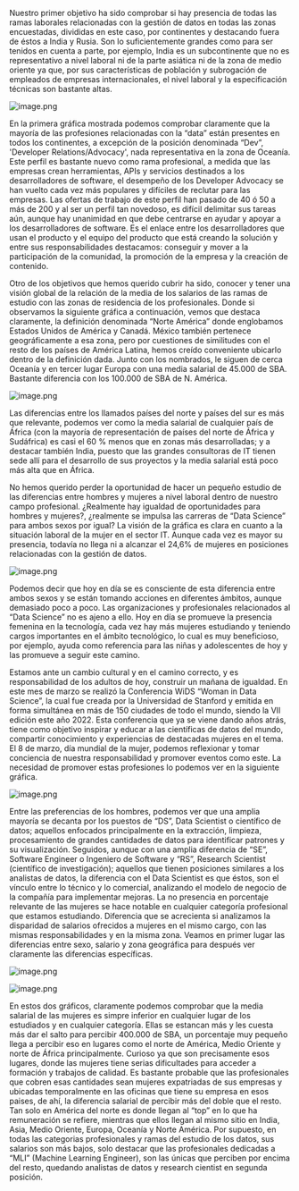 Nuestro primer objetivo ha sido comprobar si hay presencia de todas las ramas laborales relacionadas con la gestión de datos en todas las zonas encuestadas, divididas en este caso, por continentes y destacando fuera de éstos a India y Rusia. Son lo suficientemente grandes como para ser tenidos en cuenta a parte, por ejemplo, India es un subcontinente que no es representativo a nivel laboral ni de la parte asiática ni de la zona de medio oriente ya que, por sus características de población y subrogación de empleados de empresas internacionales, el nivel laboral y la especificación técnicas son bastante altas. 

![image.png](attachment:image.png)

En la primera gráfica mostrada podemos comprobar claramente que la mayoría de las profesiones relacionadas con la “data” están presentes en todos los continentes, a excepción de la posición denominada “Dev”, 'Developer Relations/Advocacy', nada representativa en la zona de Oceanía. Este perfil es bastante nuevo como rama profesional, a medida que las empresas crean herramientas, APIs y servicios destinados a los desarrolladores de software, el desempeño de los Developer Advocacy se han vuelto cada vez más populares y difíciles de reclutar para las empresas. Las ofertas de trabajo de este perfil han pasado de 40 ó 50 a más de 200 y al ser un perfil tan novedoso, es difícil delimitar sus tareas aún, aunque hay unanimidad en que debe centrarse en ayudar y apoyar a los desarrolladores de software. Es el enlace entre los desarrolladores que usan el producto y el equipo del producto que está creando la solución y entre sus responsabilidades destacamos: conseguir y mover a la participación de la comunidad, la promoción de la empresa y la creación de contenido.

Otro de los objetivos que hemos querido cubrir ha sido, conocer y tener una visión global de la relación de la media de los salarios de las ramas de estudio con las zonas de residencia de los profesionales. Donde si observamos la siguiente gráfica a continuación, vemos que destaca claramente, la definición denominada “Norte América” donde englobamos Estados Unidos de América y Canadá. México también pertenece geográficamente a esa zona, pero por cuestiones de similitudes con el resto de los países de América Latina, hemos creído conveniente ubicarlo dentro de la definición dada. Junto con los nombrados, le siguen de cerca Oceanía y en tercer lugar Europa con una media salarial de 45.000 de SBA. Bastante diferencia con los 100.000 de SBA de N. América. 


![image.png](attachment:image.png)

Las diferencias entre los llamados países del norte y países del sur es más que relevante, podemos ver como la media salarial de cualquier país de África (con la mayoría de representación de países del norte de África y Sudáfrica) es casi el 60 % menos que en zonas más desarrolladas; y a destacar también India, puesto que las grandes consultoras de IT tienen sede allí para el desarrollo de sus proyectos y la media salarial está poco más alta que en África.

No hemos querido perder la oportunidad de hacer un pequeño estudio de las diferencias entre hombres y mujeres a nivel laboral dentro de nuestro campo profesional. ¿Realmente hay igualdad de oportunidades para hombres y mujeres?, ¿realmente se impulsa las carreras de “Data Science” para ambos sexos por igual? La visión de la gráfica es clara en cuanto a la situación laboral de la mujer en el sector IT. Aunque cada vez es mayor su presencia, todavía no llega ni a alcanzar el 24,6% de mujeres en posiciones relacionadas con la gestión de datos. 

![image.png](attachment:image.png)

Podemos decir que hoy en día se es consciente de esta diferencia entre ambos sexos y se están tomando acciones en diferentes ámbitos, aunque demasiado poco a poco. Las organizaciones y profesionales relacionados al “Data Science” no es ajeno a ello. Hoy en día se promueve la presencia femenina en la tecnología, cada vez hay más mujeres estudiando y teniendo cargos importantes en el ámbito tecnológico, lo cual es muy beneficioso, por ejemplo, ayuda como referencia para las niñas y adolescentes de hoy y las promueve a seguir este camino.

Estamos ante un cambio cultural y en el camino correcto, y es responsabilidad de los adultos de hoy, construir un mañana de igualdad. En este mes de marzo se realizó la Conferencia WiDS “Woman in Data Science”, la cual fue creada por la Universidad de Stanford y emitida en forma simultánea en más de 150 ciudades de todo el mundo, siendo la VII edición este año 2022. Esta conferencia que ya se viene dando años atrás, tiene como objetivo inspirar y educar a las científicas de datos del mundo, compartir conocimiento y experiencias de destacadas mujeres en el tema. El 8 de marzo, día mundial de la mujer, podemos reflexionar y tomar conciencia de nuestra responsabilidad y promover eventos como este. La necesidad de promover estas profesiones lo podemos ver en la siguiente gráfica.

![image.png](attachment:image.png)

Entre las preferencias de los hombres, podemos ver que una amplia mayoría se decanta por los puestos de “DS”, Data Scientist o científico de datos; aquellos enfocados principalmente en la extracción, limpieza, procesamiento de grandes cantidades de datos para identificar patrones y su visualización. Seguidos, aunque con una amplia diferencia de “SE”, Software Engineer o Ingeniero de Software y “RS”, Research Scientist (científico de investigación); aquellos que tienen posiciones similares a los analistas de datos, la diferencia con el Data Scientist es que éstos, son el vínculo entre lo técnico y lo comercial, analizando el modelo de negocio de la compañía para implementar mejoras. La no presencia en porcentaje relevante de las mujeres se hace notable en cualquier categoría profesional que estamos estudiando. Diferencia que se acrecienta si analizamos la disparidad de salarios ofrecidos a mujeres en el mismo cargo, con las mismas responsabilidades y en la misma zona. Veamos en primer lugar las diferencias entre sexo, salario y zona geográfica para después ver claramente las diferencias específicas.

![image.png](attachment:image.png)

![image.png](attachment:image.png)

En estos dos gráficos, claramente podemos comprobar que la media salarial de las mujeres es simpre inferior en cualquier lugar de los estudiados y en cualquier categoría. Ellas se estancan más y les cuesta más dar el salto para percibir 400.000 de SBA, un porcentaje muy pequeño llega a percibir eso en lugares como el norte de América, Medio Oriente y  norte de África principalmente. Curioso ya que son precisamente esos lugares, donde las mujeres tiene serias dificultades para acceder a formación y trabajos de calidad. Es bastante probable que las profesionales que cobren esas cantidades sean mujeres expatriadas de sus empresas y ubicadas temporalmente en las oficinas que tiene su empresa en esos paises, de ahí, la diferencia salarial de percibir más del doble que el resto. Tan solo en América del norte es donde llegan al “top” en lo que ha remuneración se refiere, mientras que ellos llegan al mismo sitio en India, Asia, Medio Oriente, Europa, Oceanía y Norte América. Por supuesto, en todas las categorias profesionales y  ramas del estudio de los datos, sus salarios son más bajos, solo destacar que las profesionales dedicadas a “MLI” (Machine Learning Engineer), son las únicas que perciben por encima del resto, quedando analistas de datos y research cientist en segunda posición. 
